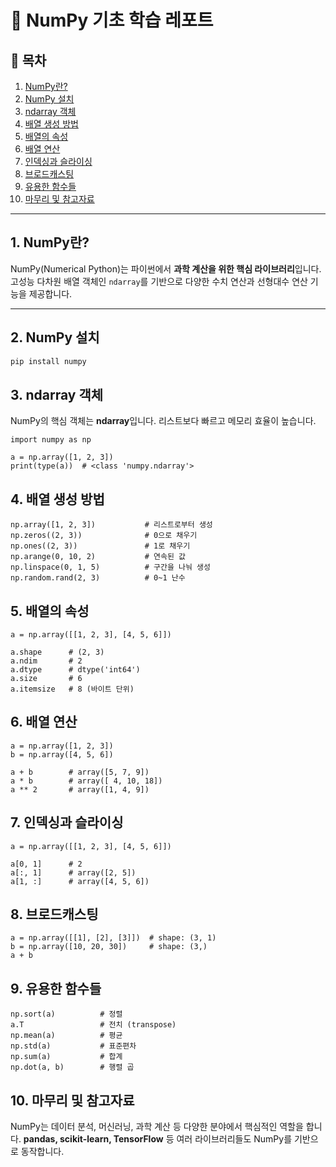 # 📘 NumPy 기초 학습 레포트

## 🧾 목차
1. [NumPy란?](#1-numpy란)
2. [NumPy 설치](#2-numpy-설치)
3. [ndarray 객체](#3-ndarray-객체)
4. [배열 생성 방법](#4-배열-생성-방법)
5. [배열의 속성](#5-배열의-속성)
6. [배열 연산](#6-배열-연산)
7. [인덱싱과 슬라이싱](#7-인덱싱과-슬라이싱)
8. [브로드캐스팅](#8-브로드캐스팅)
9. [유용한 함수들](#9-유용한-함수들)
10. [마무리 및 참고자료](#10-마무리-및-참고자료)

---

## 1. NumPy란?

NumPy(Numerical Python)는 파이썬에서 **과학 계산을 위한 핵심 라이브러리**입니다.  
고성능 다차원 배열 객체인 `ndarray`를 기반으로 다양한 수치 연산과 선형대수 연산 기능을 제공합니다.

---

## 2. NumPy 설치

```bash
pip install numpy
```
## 3. ndarray 객체

NumPy의 핵심 객체는 **ndarray**입니다. 리스트보다 빠르고 메모리 효율이 높습니다.
```
import numpy as np

a = np.array([1, 2, 3])
print(type(a))  # <class 'numpy.ndarray'>
```

## 4. 배열 생성 방법
```
np.array([1, 2, 3])           # 리스트로부터 생성
np.zeros((2, 3))              # 0으로 채우기
np.ones((2, 3))               # 1로 채우기
np.arange(0, 10, 2)           # 연속된 값
np.linspace(0, 1, 5)          # 구간을 나눠 생성
np.random.rand(2, 3)          # 0~1 난수
```
## 5. 배열의 속성
```
a = np.array([[1, 2, 3], [4, 5, 6]])

a.shape      # (2, 3)
a.ndim       # 2
a.dtype      # dtype('int64')
a.size       # 6
a.itemsize   # 8 (바이트 단위)
```
## 6. 배열 연산
```
a = np.array([1, 2, 3])
b = np.array([4, 5, 6])

a + b        # array([5, 7, 9])
a * b        # array([ 4, 10, 18])
a ** 2       # array([1, 4, 9])
```
## 7. 인덱싱과 슬라이싱
```
a = np.array([[1, 2, 3], [4, 5, 6]])

a[0, 1]      # 2
a[:, 1]      # array([2, 5])
a[1, :]      # array([4, 5, 6])
```
## 8. 브로드캐스팅
```
a = np.array([[1], [2], [3]])  # shape: (3, 1)
b = np.array([10, 20, 30])     # shape: (3,)
a + b
```
## 9. 유용한 함수들
```
np.sort(a)          # 정렬
a.T                 # 전치 (transpose)
np.mean(a)          # 평균
np.std(a)           # 표준편차
np.sum(a)           # 합계
np.dot(a, b)        # 행렬 곱
```
## 10. 마무리 및 참고자료

NumPy는 데이터 분석, 머신러닝, 과학 계산 등 다양한 분야에서 핵심적인 역할을 합니다.
**pandas, scikit-learn, TensorFlow** 등 여러 라이브러리들도 NumPy를 기반으로 동작합니다.
